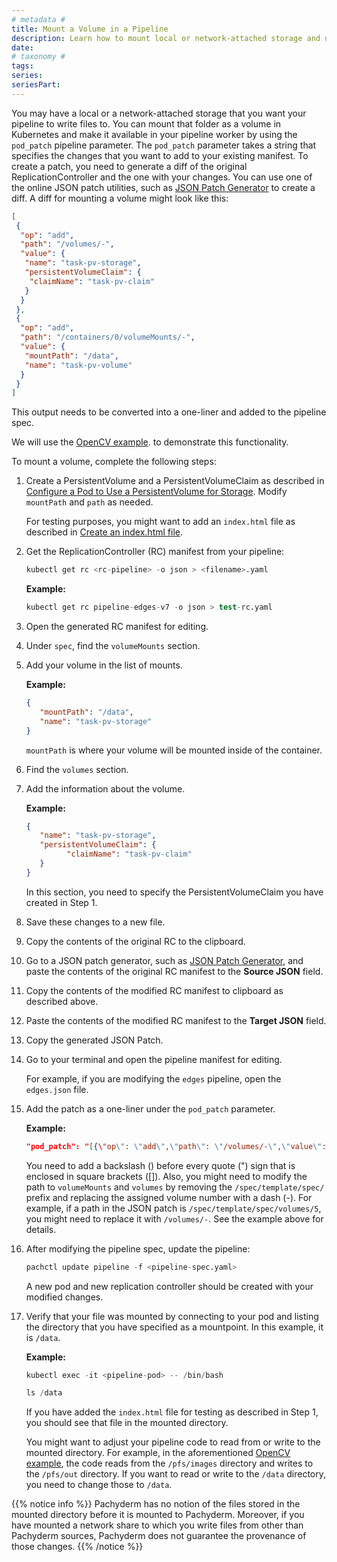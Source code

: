 ```yaml
---
# metadata # 
title: Mount a Volume in a Pipeline
description: Learn how to mount local or network-attached storage and use its data in Pachyderm pipelines
date: 
# taxonomy #
tags: 
series:
seriesPart:
---
```


You may have a local or a network-attached storage that you want your
pipeline to write files to.
You can mount that folder as a volume in Kubernetes
and make it available in your pipeline worker by using the
`pod_patch` pipeline parameter.
The `pod_patch` parameter takes a string that specifies the changes
that you want to add to your existing manifest. To create
a patch, you need to generate a diff of the original ReplicationController
and the one with your changes. You can use one of the online JSON patch
utilities, such as [JSON Patch Generator](https://extendsclass.com/json-patch.html)
to create a diff. A diff for mounting a volume might look like this:

```json
[
 {
  "op": "add",
  "path": "/volumes/-",
  "value": {
   "name": "task-pv-storage",
   "persistentVolumeClaim": {
    "claimName": "task-pv-claim"
   }
  }
 },
 {
  "op": "add",
  "path": "/containers/0/volumeMounts/-",
  "value": {
   "mountPath": "/data",
   "name": "task-pv-volume"
  }
 }
]
```

This output needs to be converted into a one-liner and added to the
pipeline spec.

We will use the [OpenCV example](../../../getting-started/beginner-tutorial/).
to demonstrate this functionality.

To mount a volume, complete the following steps:

1. Create a PersistentVolume and a PersistentVolumeClaim as
described in [Configure a Pod to Use a PersistentVolume for Storage](https://kubernetes.io/docs/tasks/configure-pod-container/configure-persistent-volume-storage/). Modify `mountPath` and `path` as needed.

      For testing purposes, you might want to add an `index.html`
      file as described in [Create an index.html file](https://kubernetes.io/docs/tasks/configure-pod-container/configure-persistent-volume-storage/#create-an-index-html-file-on-your-node).

1. Get the ReplicationController (RC) manifest from your pipeline:

      ```s
      kubectl get rc <rc-pipeline> -o json > <filename>.yaml
      ```

      **Example:**

      ```s
      kubectl get rc pipeline-edges-v7 -o json > test-rc.yaml
      ```

1. Open the generated RC manifest for editing.
1. Under `spec`, find the `volumeMounts` section.
1. Add your volume in the list of mounts. 

      **Example:**

      ```json
      {
         "mountPath": "/data",
         "name": "task-pv-storage"
      }
      ```

      `mountPath` is where your volume will be mounted inside of the
      container.

1. Find the `volumes` section.
1. Add the information about the volume.

      **Example:**

      ```json
      {
         "name": "task-pv-storage",
         "persistentVolumeClaim": {
               "claimName": "task-pv-claim"
         }
      }
      ```

      In this section, you need to specify the PersistentVolumeClaim you have
      created in Step 1.

1. Save these changes to a new file.
1. Copy the contents of the original RC to the clipboard.
1. Go to a JSON patch generator, such as [JSON Patch Generator](https://extendsclass.com/json-patch.html),
and paste the contents of the original RC manifest to the **Source JSON**
field.
1. Copy the contents of the modified RC manifest to clipboard
as described above.
1. Paste the contents of the modified RC manifest to the **Target JSON**
field.
1. Copy the generated JSON Patch.
1. Go to your terminal and open the pipeline manifest for editing.

      For example, if you are modifying the `edges` pipeline, open the
      `edges.json` file.

1. Add the patch as a one-liner under the `pod_patch` parameter.

      **Example:**

      ```json
      "pod_patch": "[{\"op\": \"add\",\"path\": \"/volumes/-\",\"value\": {\"name\": \"task-pv-storage\",\"persistentVolumeClaim\": {\"claimName\": \"task-pv-claim\"}}}, {\"op\": \"add\",\"path\": \"/containers/0/volumeMounts/-\",\"value\": {\"mountPath\": \"/data\",\"name\": \"task-pv-storage\"}}]"
      ```

      You need to add a backslash (\) before every quote (") sign
      that is enclosed in square brackets ([]). Also, you might need
      to modify the path to `volumeMounts` and `volumes` by removing
      the `/spec/template/spec/` prefix and replacing the assigned
      volume number with a dash (-). For example, if a
      path in the JSON patch is `/spec/template/spec/volumes/5`, you
      might need to replace it with `/volumes/-`. See the example
      above for details.

1. After modifying the pipeline spec, update the pipeline:

      ```s
      pachctl update pipeline -f <pipeline-spec.yaml>
      ```

      A new pod and new replication controller should be created with
      your modified changes.

1. Verify that your file was mounted by connecting to your pod and
listing the directory that you have specified as a mountpoint. In this
example, it is `/data`.

      **Example:**

      ```s
      kubectl exec -it <pipeline-pod> -- /bin/bash
      ```

      ```s
      ls /data
      ```

      If you have added the `index.html` file for testing as described
      in Step 1, you should see that file in the mounted directory.

      You might want to adjust your pipeline code to read from or write to
      the mounted directory. For example, in the aforementioned
      [OpenCV example](https://docs.pachyderm.com/latest/getting-started/beginner-tutorial/#create-a-pipeline),
      the code reads from the `/pfs/images` directory and writes to the
      `/pfs/out` directory. If you want to read or write to the `/data`
      directory, you need to change those to `/data`.

{{% notice info %}}
Pachyderm has no notion of the files stored in the mounted directory before it is mounted to Pachyderm. Moreover, if you have mounted a network share to which you write files from other than Pachyderm sources, Pachyderm does not guarantee the provenance of those changes.
{{% /notice %}}

